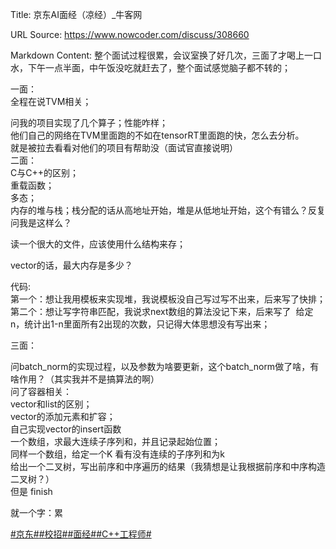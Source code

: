 Title: 京东AI面经（凉经）_牛客网

URL Source: https://www.nowcoder.com/discuss/308660

Markdown Content:
整个面试过程很累，会议室换了好几次，三面了才喝上一口水，下午一点半面，中午饭没吃就赶去了，整个面试感觉脑子都不转的；

一面：  
全程在说TVM相关；

问我的项目实现了几个算子；性能咋样；  
他们自己的网络在TVM里面跑的不如在tensorRT里面跑的快，怎么去分析。  
就是被拉去看看对他们的项目有帮助没（面试官直接说明）  
二面：  
C与C++的区别；  
重载函数；  
多态；  
内存的堆与栈；栈分配的话从高地址开始，堆是从低地址开始，这个有错么？反复问我是这样么？

读一个很大的文件，应该使用什么结构来存；

vector的话，最大内存是多少？

代码:  
第一个：想让我用模板来实现堆，我说模板没自己写过写不出来，后来写了快排；  
第二个：想让写字符串匹配，我说求next数组的算法没记下来，后来写了  给定n，统计出1-n里面所有2出现的次数，只记得大体思想没有写出来；

三面：

问batch\_norm的实现过程，以及参数为啥要更新，这个batch\_norm做了啥，有啥作用？（其实我并不是搞算法的啊）  
问了容器相关：  
vector和list的区别；  
vector的添加元素和扩容；  
自己实现vector的insert函数  
一个数组，求最大连续子序列和，并且记录起始位置；  
同样一个数组，给定一个K 看有没有连续的子序列和为k  
给出一个二叉树，写出前序和中序遍历的结果（我猜想是让我根据前序和中序构造二叉树？）  
但是 finish

就一个字：累

[#京东#](https://www.nowcoder.com/enterprise/151/discussion)[#校招#](https://www.nowcoder.com/creation/subject/d09b966a380b45ddaba9dc5a6bd5ee19)[#面经#](https://www.nowcoder.com/creation/subject/928d551be73f40db82c0ed83286c8783)[#C++工程师#](https://www.nowcoder.com/creation/subject/7dffb8ddff5d4a289373718809956c08)
